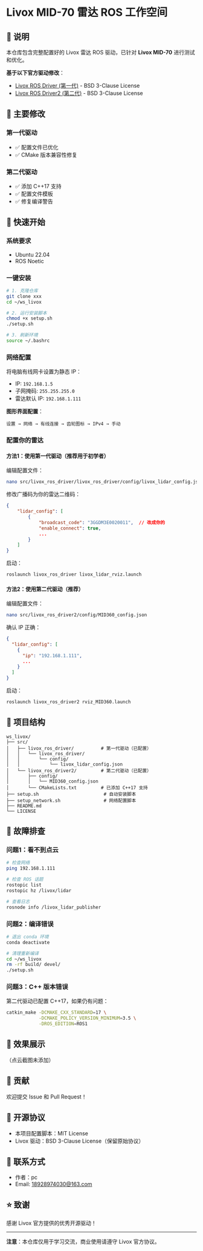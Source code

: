 # Livox MID-70 雷达 ROS 工作空间

## 📝 说明

本仓库包含完整配置好的 Livox 雷达 ROS 驱动，已针对 **Livox MID-70** 进行测试和优化。

**基于以下官方驱动修改**：
- [Livox ROS Driver (第一代)](https://github.com/Livox-SDK/livox_ros_driver) - BSD 3-Clause License
- [Livox ROS Driver2 (第二代)](https://github.com/Livox-SDK/livox_ros_driver2) - BSD 3-Clause License

## 🔧 主要修改

### 第一代驱动
- ✅ 配置文件已优化
- ✅ CMake 版本兼容性修复

### 第二代驱动
- ✅ 添加 C++17 支持
- ✅ 配置文件模板
- ✅ 修复编译警告

## 🚀 快速开始

### 系统要求
- Ubuntu 22.04
- ROS Noetic

### 一键安装
```bash
# 1. 克隆仓库
git clone xxx
cd ~/ws_livox

# 2. 运行安装脚本
chmod +x setup.sh
./setup.sh

# 3. 刷新环境
source ~/.bashrc
```

### 网络配置

将电脑有线网卡设置为静态 IP：
- IP: `192.168.1.5`
- 子网掩码: `255.255.255.0`
- 雷达默认 IP: `192.168.1.111`

**图形界面配置**：
```
设置 → 网络 → 有线连接 → 齿轮图标 → IPv4 → 手动
```

### 配置你的雷达

#### 方法1：使用第一代驱动（推荐用于初学者）

编辑配置文件：
```bash
nano src/livox_ros_driver/livox_ros_driver/config/livox_lidar_config.json
```

修改广播码为你的雷达二维码：
```json
{
    "lidar_config": [
        {
            "broadcast_code": "3GGDM3E0020011",  // 改成你的
            "enable_connect": true,
            ...
        }
    ]
}
```

启动：
```bash
roslaunch livox_ros_driver livox_lidar_rviz.launch
```

#### 方法2：使用第二代驱动（推荐）

编辑配置文件：
```bash
nano src/livox_ros_driver2/config/MID360_config.json
```

确认 IP 正确：
```json
{
  "lidar_config": [
    {
      "ip": "192.168.1.111",
      ...
    }
  ]
}
```

启动：
```bash
roslaunch livox_ros_driver2 rviz_MID360.launch
```

## 📂 项目结构
```
ws_livox/
├── src/
│   ├── livox_ros_driver/          # 第一代驱动（已配置）
│   │   └── livox_ros_driver/
│   │       └── config/
│   │           └── livox_lidar_config.json
│   └── livox_ros_driver2/         # 第二代驱动（已配置）
│       ├── config/
│       │   └── MID360_config.json
│       └── CMakeLists.txt         # 已添加 C++17 支持
├── setup.sh                        # 自动安装脚本
├── setup_network.sh                # 网络配置脚本
├── README.md
└── LICENSE
```

## 🐛 故障排查

### 问题1：看不到点云
```bash
# 检查网络
ping 192.168.1.111

# 检查 ROS 话题
rostopic list
rostopic hz /livox/lidar

# 查看日志
rosnode info /livox_lidar_publisher
```

### 问题2：编译错误
```bash
# 退出 conda 环境
conda deactivate

# 清理重新编译
cd ~/ws_livox
rm -rf build/ devel/
./setup.sh
```

### 问题3：C++ 版本错误

第二代驱动已配置 C++17，如果仍有问题：
```bash
catkin_make -DCMAKE_CXX_STANDARD=17 \
            -DCMAKE_POLICY_VERSION_MINIMUM=3.5 \
            -DROS_EDITION=ROS1
```

## 📸 效果展示

（点云截图未添加）

## 🤝 贡献

欢迎提交 Issue 和 Pull Request！

## 📄 开源协议

- 本项目配置脚本：MIT License
- Livox 驱动：BSD 3-Clause License（保留原始协议）

## 📮 联系方式

- 作者：pc
- Email: 18928974030@163.com

## ⭐ 致谢

感谢 Livox 官方提供的优秀开源驱动！

---

**注意**：本仓库仅用于学习交流，商业使用请遵守 Livox 官方协议。
